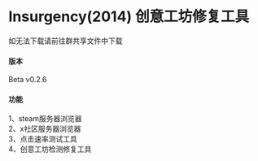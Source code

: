 # Insurgency(2014) 创意工坊修复工具

如无法下载请前往群共享文件中下载

#### 版本
Beta v0.2.6

#### 功能
1、steam服务器浏览器
<br>2、x社区服务器浏览器
<br>3、点击速率测试工具
<br>4、创意工坊检测修复工具